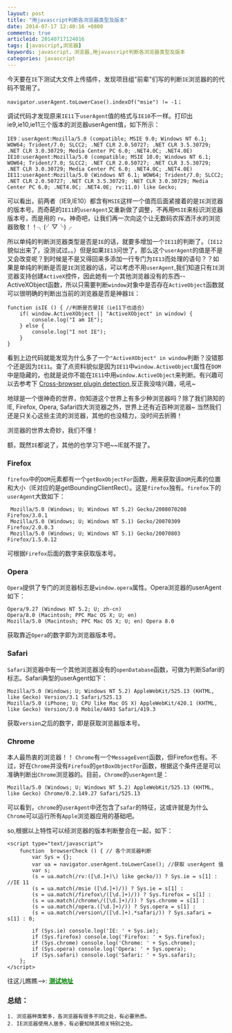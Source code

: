 ```yaml
---
layout: post
title: "用javascript判断各浏览器类型及版本"
date: 2014-07-17 12:40:16 +0800
comments: true
articleid: 20140717124016
tags: [javascript,浏览器]
keywords: javascript，浏览器,用javascript判断各浏览器类型及版本
categories: javascript
---
```



今天要在`IE`下测试大文件上传插件，发现项目组"前辈"们写的判断`IE`浏览器的的代码不管用了。

    navigator.userAgent.toLowerCase().indexOf("msie") != -1；

调试代码才发现原来`IE11`下`userAgent`值的格式与`IE10`不一样。打印出ie9,ie10,ie11三个版本的浏览器userAgent值，如下所示：
   
    IE9：userAgent:Mozilla/5.0 (compatible; MSIE 9.0; Windows NT 6.1; WOW64; Trident/7.0; SLCC2; .NET CLR 2.0.50727; .NET CLR 3.5.30729; .NET CLR 3.0.30729; Media Center PC 6.0; .NET4.0C; .NET4.0E)    
    IE10:userAgent:Mozilla/5.0 (compatible; MSIE 10.0; Windows NT 6.1; WOW64; Trident/7.0; SLCC2; .NET CLR 2.0.50727; .NET CLR 3.5.30729; .NET CLR 3.0.30729; Media Center PC 6.0; .NET4.0C; .NET4.0E)  
    IE11:userAgent:Mozilla/5.0 (Windows NT 6.1; WOW64; Trident/7.0; SLCC2; .NET CLR 2.0.50727; .NET CLR 3.5.30729; .NET CLR 3.0.30729; Media Center PC 6.0; .NET4.0C; .NET4.0E; rv:11.0) like Gecko;

<!--more-->
可以看出，前两者（IE9,IE10）都含有`MSIE`这样一个值而后面紧接着的是`IE`浏览器的版本号。而奇葩的`IE11`的`userAgent`又重新做了调整，不再用`MSIE`来标识浏览器版本号，而是用的 `rv`。神奇吧，让我们再一次向这个让无数码农挥洒汗水的浏览器致敬！！╮(╯▽╰)╭  

所以单纯的判断浏览器类型是否是`IE`的话，就要多增加一个`IE11`的判断了。（`IE12`貌似出来了，没测试过。。）但是如果`IE13`问世了，那么这个`userAgent`的值是不是又会改变呢？到时候是不是又得回来多添加一行专门为`IE13`而处理的语句？？如果是单纯的判断是否是`IE`浏览器的话，可以考虑不用`userAgent`,我们知道只有`IE`浏览器支持创建`ActiveX`控件，因此她有一个其他浏览器没有的东西--ActiveXObject函数，所以只需要判断`window`对象中是否存在`ActiveObject`函数就可以很明确的判断出当前的浏览器是否是神器`IE`： 

    function isIE () { //判断是否是IE（ie11下也适合）  
	    if( window.ActiveXObject || "ActiveXObject" in window) {
			console.log("I am IE");
		} else {
		    console.log("I not IE");
	    }
	}

看到上边代码就能发现为什么多了一个`"ActiveXObject" in window`判断？没错那个还是因为`IE11`。查了点资料貌似是因为`IE11`中`window.ActiveObject`属性在`DOM`中是隐藏的，也就是说你不能在`IE11`中用`window.ActiveObject`来判断。有兴趣可以去参考下 <a href="http://msdn.microsoft.com/en-us/library/ie/dn423948%28v=vs.85%29.aspx" target="_blank">Cross-browser plugin detection</a>,反正我没啥兴趣，吼吼~   


地球是一个很神奇的世界，你知道这个世界上有多少种浏览器吗？除了我们熟知的IE, Firefox, Opera, Safari四大浏览器之外，世界上还有近百种浏览器~ 当然我们还是只关心这些主流的浏览器，其他的也没精力，没时间去折腾！     

浏览器的世界太奇妙，我们不懂！    

额，既然`IE`都说了，其他的也学习下吧~~IE就不提了。     


###  Firefox 

`firefox`中的`DOM`元素都有一个`getBoxObjectFor`函数，用来获取该`DOM`元素的位置和大小（IE对应的是getBoundingClientRect）。这是`firefox`独有。`firefox`下的`userAgent`大致如下：

     Mozilla/5.0 (Windows; U; Windows NT 5.2) Gecko/2008070208 Firefox/3.0.1
     Mozilla/5.0 (Windows; U; Windows NT 5.1) Gecko/20070309 Firefox/2.0.0.3
     Mozilla/5.0 (Windows; U; Windows NT 5.1) Gecko/20070803 Firefox/1.5.0.12

可根据`Firefox`后面的数字来获取版本号。    


### Opera ###

 `Opera`提供了专门的浏览器标志是`window.opera`属性。Opera浏览器的userAgent如下：   

    Opera/9.27 (Windows NT 5.2; U; zh-cn)
    Opera/8.0 (Macintosh; PPC Mac OS X; U; en)
    Mozilla/5.0 (Macintosh; PPC Mac OS X; U; en) Opera 8.0 

获取靠近`Opera`的数字即为浏览器版本号。    


### Safari ###

`Safari`浏览器中有一个其他浏览器没有的`openDatabase`函数，可做为判断Safari的标志。Safari典型的userAgent如下：

    Mozilla/5.0 (Windows; U; Windows NT 5.2) AppleWebKit/525.13 (KHTML, like Gecko) Version/3.1 Safari/525.13
    Mozilla/5.0 (iPhone; U; CPU like Mac OS X) AppleWebKit/420.1 (KHTML, like Gecko) Version/3.0 Mobile/4A93 Safari/419.3 

获取`version`之后的数字，即是获取浏览器版本号。   


### Chrome ###

本人最热衷的浏览器！！ `Chrome`有一个`MessageEvent`函数，但Firefox也有。不过，好在`Chrome`并没有`Firefox`的`getBoxObjectFor`函数，根据这个条件还是可以准确判断出`Chrome`浏览器的。目前，`Chrome`的`userAgent`是： 

    Mozilla/5.0 (Windows; U; Windows NT 5.2) AppleWebKit/525.13 (KHTML, like Gecko) Chrome/0.2.149.27 Safari/525.13

可以看到，`chrome`的`userAgent`中还包含了`safar`的特征，这或许就是为什么`Chrome`可以运行所有`Apple`浏览器应用的基础吧。    


so,根据以上特性可以经浏览器的版本判断整合在一起，如下：

    <script type="text/javascript">
	    function  browserCheck () { // 各个浏览器判断
	        var Sys = {};
	        var ua = navigator.userAgent.toLowerCase(); //获取 userAgent 值
	        var s;
	        (s = ua.match(/rv:([\d.]+)\) like gecko/)) ? Sys.ie = s[1] : //IE 11
	        (s = ua.match(/msie ([\d.]+)/)) ? Sys.ie = s[1] :
	        (s = ua.match(/firefox\/([\d.]+)/)) ? Sys.firefox = s[1] :
	        (s = ua.match(/chrome\/([\d.]+)/)) ? Sys.chrome = s[1] :
	        (s = ua.match(/opera.([\d.]+)/)) ? Sys.opera = s[1] :
	        (s = ua.match(/version\/([\d.]+).*safari/)) ? Sys.safari = s[1] : 0;
	        
	        if (Sys.ie) console.log('IE: ' + Sys.ie);
	        if (Sys.firefox) console.log('Firefox: ' + Sys.firefox);
	        if (Sys.chrome) console.log('Chrome: ' + Sys.chrome);
	        if (Sys.opera) console.log('Opera: ' + Sys.opera);
	        if (Sys.safari) console.log('Safari: ' + Sys.safari);
	    };
    </script>

往这儿瞧瞧-->: <a href="/collections/javascript/getBrowserType/getBrowserType.html" target="_blank" style="color:green;font-weight:bold;">测试地址</a>      


### 总结：  
   
    1. 浏览器种类繁多，各浏览器有很多不同之处，有必要熟悉。
    2. IE浏览器使用人居多，有必要知晓其相关特别之处。